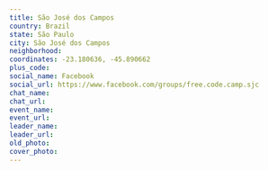 ```yaml
---
title: São José dos Campos
country: Brazil
state: São Paulo
city: São José dos Campos
neighborhood: 
coordinates: -23.180636, -45.890662
plus_code:
social_name: Facebook
social_url: https://www.facebook.com/groups/free.code.camp.sjc
chat_name:
chat_url:
event_name:
event_url:
leader_name:
leader_url:
old_photo: 
cover_photo:
---
```

